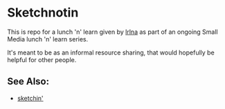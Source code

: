 # Sketchnotin

This is repo for a lunch 'n' learn given by [lrlna](github.com/lrlna) as part of
an ongoing Small Media lunch 'n' learn series. 

It's meant to be as an informal resource sharing, that would hopefully be helpful
for other people. 

## See Also:
- [sketchin'](github.com/lrlna/sketchin)
